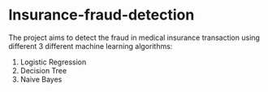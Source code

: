 # Insurance-fraud-detection
The project aims to detect the fraud in medical insurance transaction using different 3 different machine learning algorithms:
  1. Logistic Regression
  2. Decision Tree
  3. Naive Bayes
